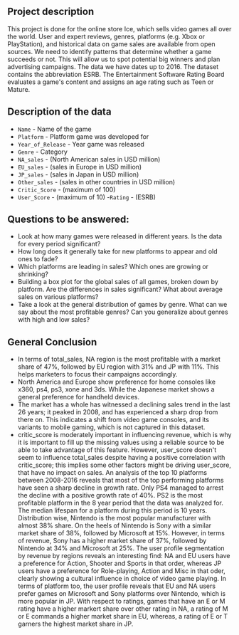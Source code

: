 ## Project description

This project is done for the online store Ice, which sells video games all over the world. User and expert reviews, genres, platforms (e.g. Xbox or PlayStation), and historical data on game sales are available from open sources. We need to identify patterns that determine whether a game succeeds or not. This will allow us to spot potential big winners and plan advertising campaigns.
The data we have dates up to 2016. The dataset contains the abbreviation ESRB. The Entertainment Software Rating Board evaluates a game's content and assigns an age rating such as Teen or Mature.

## Description of the data

- `Name` - Name of the game
- `Platform` - Platform game was developed for
- `Year_of_Release` - Year game was released
- `Genre` - Category
- `NA_sales` - (North American sales in USD million)
- `EU_sales` - (sales in Europe in USD million)
- `JP_sales` - (sales in Japan in USD million)
- `Other_sales` - (sales in other countries in USD million)
- `Critic_Score` - (maximum of 100)
- `User_Score` - (maximum of 10)
 -`Rating` - (ESRB)

## Questions to be answered:

- Look at how many games were released in different years. Is the data for every period significant?
- How long does it generally take for new platforms to appear and old ones to fade?
- Which platforms are leading in sales? Which ones are growing or shrinking? 
- Building a box plot for the global sales of all games, broken down by platform. Are the differences in sales significant? What about average sales on various platforms?
- Take a look at the general distribution of games by genre. What can we say about the most profitable genres? Can you generalize about genres with high and low sales?

## General Conclusion
- In terms of total_sales, NA region is the most profitable with a market share of 47%, followed by EU region with 31% and JP with 11%. This helps marketers to focus their campaigns accordingly.
- North America and Europe show preference for home consoles like x360, ps4, ps3, xone and 3ds. While the Japanese market shows a general preference for handheld devices.
- The market has a whole has witnessed a declining sales trend in the last 26 years; it peaked in 2008, and has experienced a sharp drop from there on. This indicates a shift from video game consoles, and its variants to mobile gaming, which is not captured in this dataset.
- critic_score is moderately important in influencing revenue, which is why it is important to fill up the missing values using a reliable source to be able to take advantage of this feature. However, user_score doesn't seem to influence total_sales despite having a positive correlation with critic_score; this implies some other factors might be driving user_score, that have no impact on sales.
An analysis of the top 10 platforms between 2008-2016 reveals that most of the top performing platforms have seen a sharp decline in growth rate. Only PS4 managed to arrest the decline with a positive growth rate of 40%.
PS2 is the most profitable platform in the 8 year period that the data was analyzed for. The median lifespan for a platform during this period is 10 years.
Distribution wise, Nintendo is the most popular manufacturer with almost 38% share. On the heels of Nintendo is Sony with a similar market share of 38%, followed by Microsoft at 15%. However, in terms of revenue, Sony has a higher market share of 37%, followed by Nintendo at 34% and Microsoft at 25%.
The user profile segmentation by revenue by regions reveals an interesting find: NA and EU users have a preference for Action, Shooter and Sports in that order, whereas JP users have a preference for Role-playing, Action and Misc in that oder, clearly showing a cultural influence in choice of video game playing.
In terms of platform too, the user profile reveals that EU and NA users prefer games on Microsoft and Sony platforms over Nintendo, which is more popular in JP.
With respect to ratings, games that have an E or M rating have a higher markert share over other rating in NA, a rating of M or E commands a higher market share in EU, whereas, a rating of E or T garners the highest market share in JP.

